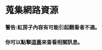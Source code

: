 # **蒐集網路資源** 
### **警告**:**紅房子內容有可能引起觀看者不適**。
### **你可以點擊[這裏](https://www.evernote.com/shard/s406/sh/cd239011-93fa-4173-bb54-35e261f6d189/8be991335f7f2c32f7d5203ab2e3360c)來查看相關訊息**。
